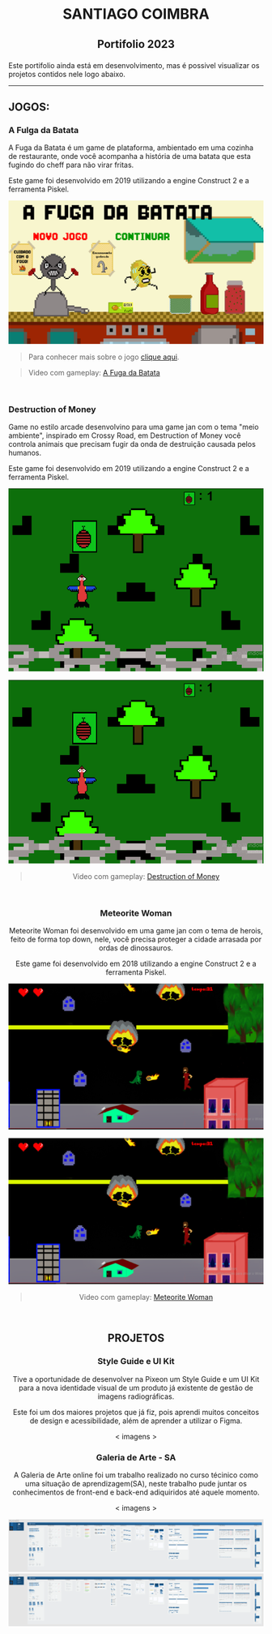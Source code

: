 <h1 aling="center">
    <p align="center">SANTIAGO COIMBRA</p>
</h1>
<h2 aling="center">
    <p align="center">Portifolio 2023</p>
</h2>

Este portifolio ainda está em desenvolvimento, mas é possivel visualizar os projetos contidos nele logo abaixo.

-   -   -   

## JOGOS:


### A Fulga da Batata
A Fuga da Batata é um game de plataforma, ambientado em uma cozinha de restaurante, onde você acompanha a história de uma batata que esta fugindo do cheff para não virar fritas.

Este game foi desenvolvido em 2019 utilizando a engine Construct 2 e a ferramenta Piskel.

![Tela inicial](/midia/aFugaDaBatata/A_F_D_Bprint1.png)

>Para conhecer mais sobre o jogo [clique aqui](https://gamejolt.com/games/afugadabatata/410375).

>Video com gameplay: [A Fuga da Batata](https://youtu.be/QaINeFIqYgc)

<br>

### Destruction of Money
Game no estilo arcade desenvolvino para uma game jan com o tema "meio ambiente", inspirado em Crossy Road, em Destruction of Money você controla animais que precisam fugir da onda de destruição causada pelos humanos.

Este game foi desenvolvido em 2019 utilizando a engine Construct 2 e a ferramenta Piskel.

<div align="center">
    <img src="midia/DestructionOfMoney/D_O_Mprint2.png" title="Gameplay"/>
<div>

![Gameplay](/midia/DestructionOfMoney/D_O_Mprint2.png)

>Video com gameplay: [Destruction of Money](https://youtu.be/Pf3BLGn1sBU)

<br>

### Meteorite Woman
Meteorite Woman foi desenvolvido em uma game jan com o tema de herois, feito de forma top down, nele, você precisa proteger a cidade arrasada por ordas de dinossauros.

Este game foi desenvolvido em 2018 utilizando a engine Construct 2 e a ferramenta Piskel.

![Gameplay](/midia/meteoriteWoman/M_Hprint4.png)
<div align="center">
    <img src="midia/meteoriteWoman/M_Hprint4.png" title="Gameplay"/>
<div>

>Video com gameplay: [Meteorite Woman](https://youtu.be/1_pf-QwkM3I)

<br>

## PROJETOS

### Style Guide e UI Kit

Tive a oportunidade de desenvolver na Pixeon um Style Guide e um UI Kit para a nova identidade visual de um produto já existente de gestão de imagens radiográficas.

Este foi um dos maiores projetos que já fiz, pois aprendi muitos conceitos de design e acessibilidade, além de aprender a utilizar o Figma.

< imagens >


### Galeria de Arte - SA

A Galeria de Arte online foi um trabalho realizado no curso técinico como uma situação de aprendizagem(SA), neste trabalho pude juntar os conhecimentos de front-end e back-end adiquiridos até aquele momento.

< imagens >

<img src="midia/DS/ui5.png"/>

<div align="center">
    <img src="midia/DS/ui5.png" title=""/>
<div>
